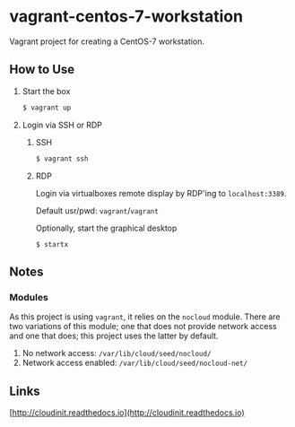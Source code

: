 # vagrant-centos-7-workstation

Vagrant project for creating a CentOS-7 workstation.

## How to Use

1. Start the box

    ```sh
    $ vagrant up
    ```

1. Login via SSH or RDP

    1. SSH

        ```sh
        $ vagrant ssh
        ```

    1. RDP

        Login via virtualboxes remote display by RDP'ing to `localhost:3389`.

        Default usr/pwd: `vagrant`/`vagrant`

        Optionally, start the graphical desktop

        ```
        $ startx
        ```

## Notes

### Modules

As this project is using `vagrant`, it relies on the `nocloud` module.  There are two variations of this module; one that does not provide network access and one that does; this project uses the latter by default.

1. No network access: `/var/lib/cloud/seed/nocloud/`
1. Network access enabled: `/var/lib/cloud/seed/nocloud-net/`

## Links

[http://cloudinit.readthedocs.io](http://cloudinit.readthedocs.io)
